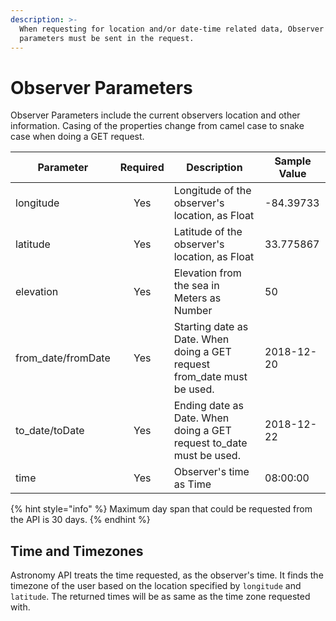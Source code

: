 ```yaml
---
description: >-
  When requesting for location and/or date-time related data, Observer
  parameters must be sent in the request.
---
```


# Observer Parameters

Observer Parameters include the current observers location and other information. Casing of the properties change from camel case to snake case when doing a GET request.

| **Parameter**       | **Required** | **Description**                                                          | Sample Value |
| ------------------- | :----------: | ------------------------------------------------------------------------ | ------------ |
| longitude           |      Yes     | Longitude of the observer's location, as Float                           | -84.39733    |
| latitude            |      Yes     | Latitude of the observer's location, as Float                            | 33.775867    |
| elevation           |      Yes     | Elevation from the sea in Meters as Number                               | 50           |
| from\_date/fromDate |      Yes     | Starting date as Date. When doing a GET request from\_date must be used. | 2018-12-20   |
| to\_date/toDate     |      Yes     | Ending date as Date. When doing a GET request to\_date must be used.     | 2018-12-22   |
| time                |      Yes     | Observer's time as Time                                                  | 08:00:00     |

{% hint style="info" %}
Maximum day span that could be requested from the API is 30 days.
{% endhint %}

## Time and Timezones

Astronomy API treats the time requested, as the observer's time. It finds the timezone of the user based on the location specified by `longitude` and `latitude`. The returned times will be as same as the time zone requested with.
